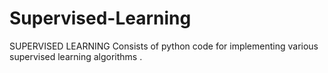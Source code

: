 # Supervised-Learning
SUPERVISED LEARNING
Consists of python code for implementing various supervised learning algorithms .
